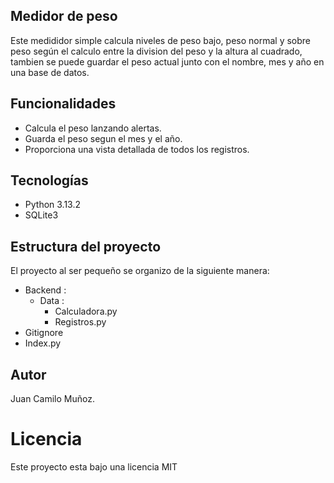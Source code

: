 ## Medidor de peso
Este medididor simple calcula niveles de peso bajo, peso normal y sobre peso según el calculo entre la division del peso y la altura al cuadrado, tambien se puede guardar el peso actual junto con el nombre, mes y año en una base de datos.

## Funcionalidades
- Calcula el peso lanzando alertas.
- Guarda el peso segun el mes y el año.
- Proporciona una vista detallada de todos los registros.

## Tecnologías
- Python 3.13.2
- SQLite3

## Estructura del proyecto
El proyecto al ser pequeño se organizo de la siguiente manera:
  - Backend :
      - Data :
          - Calculadora.py
          - Registros.py
  - Gitignore
  - Index.py

## Autor
Juan Camilo Muñoz.

# Licencia
Este proyecto esta bajo una licencia MIT
